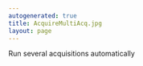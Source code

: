 ```yaml
---
autogenerated: true
title: AcquireMultiAcq.jpg
layout: page
---
```


Run several acquisitions automatically

